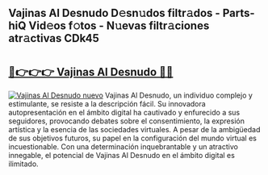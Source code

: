 ## Vajinas Al Desnudo D𝚎sn𝚞dos filtr𝚊dos - Parts-hiQ Vid𝚎os f𝚘tos - N𝚞evas filtr𝚊ciones atr𝚊ctivas CDk45

# <h2><a href="http://mb0ccv.tromn.icu/?c=Vajinas+Al+Desnudo">🔗👉👉👉 Vajinas Al Desnudo 🔗🔗</a></h2>

[![Vajinas Al Desnudo nuevo](https://i.imgur.com/pEAQMta.gif)](http://mb0ccv.tromn.icu/?c=Vajinas+Al+Desnudo)
Vajinas Al Desnudo, un individuo complejo y estimulante, se resiste a la descripción fácil. Su innovadora autopresentación en el ámbito digital ha cautivado y enfurecido a sus seguidores, provocando debates sobre el consentimiento, la expresión artística y la esencia de las sociedades virtuales. A pesar de la ambigüedad de sus objetivos futuros, su papel en la configuración del mundo virtual es incuestionable. Con una determinación inquebrantable y un atractivo innegable, el potencial de Vajinas Al Desnudo en el ámbito digital es ilimitado.
